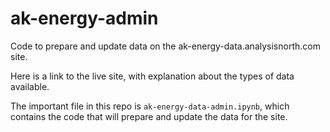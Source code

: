 # ak-energy-admin
Code to prepare and update data on the ak-energy-data.analysisnorth.com site.

Here is a link to the live site, with explanation about the types of data available.

The important file in this repo is `ak-energy-data-admin.ipynb`, 
which contains the code that will prepare and update the data for the site.
